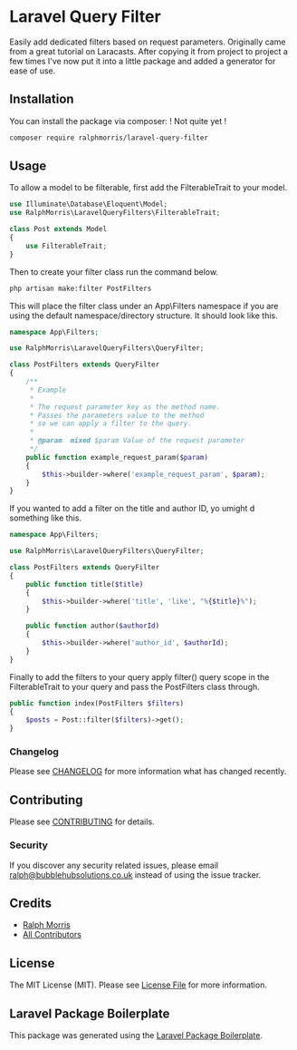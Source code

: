 # Laravel Query Filter

<!-- [![Latest Version on Packagist](https://img.shields.io/packagist/v/ralphmorris/laravel-query-filter.svg?style=flat-square)](https://packagist.org/packages/ralphmorris/laravel-query-filter) -->
<!-- [![Build Status](https://img.shields.io/travis/ralphmorris/laravel-query-filter/master.svg?style=flat-square)](https://travis-ci.org/ralphmorris/laravel-query-filter) -->
<!-- [![Quality Score](https://img.shields.io/scrutinizer/g/ralphmorris/laravel-query-filter.svg?style=flat-square)](https://scrutinizer-ci.com/g/ralphmorris/laravel-query-filter) -->
<!-- [![Total Downloads](https://img.shields.io/packagist/dt/ralphmorris/laravel-query-filter.svg?style=flat-square)](https://packagist.org/packages/ralphmorris/laravel-query-filter) -->

Easily add dedicated filters based on request parameters. Originally came from a great tutorial on Laracasts. After copying it from project to project a few times I've now put it into a little package and added a generator for ease of use.

## Installation

You can install the package via composer: ! Not quite yet !

```bash
composer require ralphmorris/laravel-query-filter
```

## Usage

To allow a model to be filterable, first add the FilterableTrait to your model.

``` php
use Illuminate\Database\Eloquent\Model;
use RalphMorris\LaravelQueryFilters\FilterableTrait;

class Post extends Model
{
    use FilterableTrait;
}
```

Then to create your filter class run the command below.

```bash
php artisan make:filter PostFilters
```

This will place the filter class under an App\Filters namespace if you are using the default namespace/directory structure. It should look like this.

```php
namespace App\Filters;

use RalphMorris\LaravelQueryFilters\QueryFilter;

class PostFilters extends QueryFilter
{
	/**
	 * Example
	 * 
	 * The request parameter key as the method name.
	 * Passes the parameters value to the method 
	 * so we can apply a filter to the query.
	 * 
	 * @param  mixed $param Value of the request parameter
	 */
	public function example_request_param($param)
	{
        $this->builder->where('example_request_param', $param);
	}
}
```

If you wanted to add a filter on the title and author ID, yo umight d something like this.

```php
namespace App\Filters;

use RalphMorris\LaravelQueryFilters\QueryFilter;

class PostFilters extends QueryFilter
{
	public function title($title)
	{
        $this->builder->where('title', 'like', "%{$title}%");
	}

	public function author($authorId)
	{
        $this->builder->where('author_id', $authorId);
	}
}
```

Finally to add the filters to your query apply filter() query scope in the FilterableTrait to your query and pass the PostFilters class through. 

```php
public function index(PostFilters $filters)
{
    $posts = Post::filter($filters)->get();
}
```

### Changelog

Please see [CHANGELOG](CHANGELOG.md) for more information what has changed recently.

## Contributing

Please see [CONTRIBUTING](CONTRIBUTING.md) for details.

### Security

If you discover any security related issues, please email ralph@bubblehubsolutions.co.uk instead of using the issue tracker.

## Credits

- [Ralph Morris](https://github.com/ralphmorris)
- [All Contributors](../../contributors)

## License

The MIT License (MIT). Please see [License File](LICENSE.md) for more information.

## Laravel Package Boilerplate

This package was generated using the [Laravel Package Boilerplate](https://laravelpackageboilerplate.com).